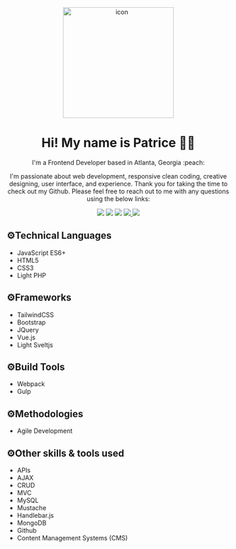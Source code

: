 <div id="header" align="center">
  <img src="http://patricesprojects.info/icon.png" alt="icon" style="float:none;width:250px;height:250px;">
</div>

<h1 align="center">Hi! My name is Patrice 👋🏾</h1>
<p align="center">I'm a Frontend Developer based in Atlanta, Georgia :peach:</p>
<p align="center">I'm passionate about web development, responsive clean coding, creative designing, user interface, and experience. Thank you for taking the time to check out my Github. Please feel free to reach out to me with any questions using the below links:</p>
<p align="center">
<a href="https://www.linkedin.com/in/patrice-k-26b56052/"><img src="https://img.shields.io/badge/LinkedIn-0077B5?style=for-the-badge&logo=linkedin&logoColor=white"/></a>
<a href="https://www.instagram.com/patricecodes/"><img src="https://img.shields.io/badge/Instagram-E4405F?style=for-the-badge&logo=instagram&logoColor=white"/></a>
<a href="https://www.twitter.com/patricecodes/"><img src="https://img.shields.io/badge/Twitter-1d9bf0?style=for-the-badge&logo=twitter&logoColor=white"/></a>
<a href="https://www.https://createdbypatrice.com/"><img src="https://img.shields.io/badge/Freelance Portfolio-A629C2?style=for-the-badge&=portfolio&logoColor=white"/</a>
<a href="http://patricesprojects.info/"><img src="https://img.shields.io/badge/Coding Portfolio-00a86b?style=for-the-badge&=portfolio&logoColor=white"/></a>
</p>

## :gear:Technical Languages
- JavaScript ES6+
- HTML5 
- CSS3 
- Light PHP

## :gear:Frameworks
- TailwindCSS
- Bootstrap
- JQuery
- Vue.js
- Light Sveltjs

## :gear:Build Tools
- Webpack
- Gulp

## :gear:Methodologies 
- Agile Development 

## :gear:Other skills & tools used 
- APIs
- AJAX
- CRUD
- MVC
- MySQL
- Mustache
- Handlebar.js
- MongoDB
- Github
- Content Management Systems (CMS)


